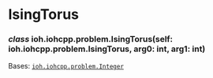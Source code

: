 # IsingTorus


### _class_ ioh.iohcpp.problem.IsingTorus(self: ioh.iohcpp.problem.IsingTorus, arg0: int, arg1: int)
Bases: [`ioh.iohcpp.problem.Integer`](ioh.iohcpp.problem.Integer.md#ioh.iohcpp.problem.Integer)
